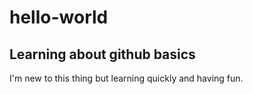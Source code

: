 # hello-world
Learning about github basics
-------
I'm new to this thing but learning quickly and having fun.
